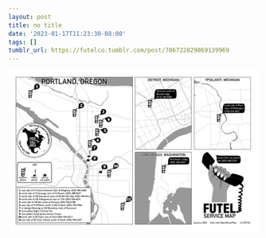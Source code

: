 ```yaml
---
layout: post
title: no title
date: '2023-01-17T11:23:30-08:00'
tags: []
tumblr_url: https://futelco.tumblr.com/post/706722829069139969
---
```

 ![](/images/blog/8488b3181d889fe5924d9bb8a78d245869802248.png)  
